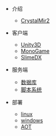 - 介绍

  - [CrystalMir2](introduction.md)


- 客户端

  - [Unity3D](client/CrystalUnityClient.md)
  - [MonoGame](client/CrystalUnityClient.md)
  - [SlimeDX](client/CrystalUnityClient.md)
 

- 服务端

  - [数据库](server/CrystalM2Script.md)
  - [脚本系统](server/CrystalM2Script.md)

- 部署

  - [linux](publish/CrystalLinux.md)
  - [windows](publish/CrystalLinux.md)
  - [AOT](publish/CrystalLinux.md)